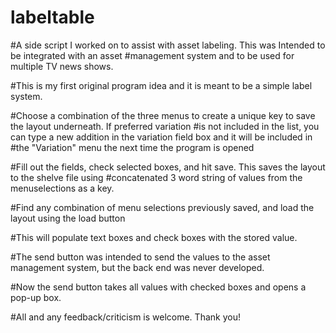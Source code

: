 # labeltable
#A side script I worked on to assist with asset labeling. This was Intended to be integrated with an asset 
#management system and to be used for multiple TV news shows.



#This is my first original program idea and it is meant to be a simple label system.

#Choose a combination of the three menus to create a unique key to save the layout underneath.  If preferred variation
#is not included in the list, you can type a new addition in the variation field box and it will be included in 
#the "Variation" menu the next time the program is opened

#Fill out the fields, check selected boxes, and hit save.  This saves the layout to the shelve file using 
#concatenated 3 word string of values from the menuselections as a key.

#Find any combination of menu selections previously saved, and load the layout using the load button

#This will populate text boxes and check boxes with the stored value.

#The send button was intended to send the values to the asset management system, but the back end was never developed.

#Now the send button takes all values with checked boxes and opens a pop-up box.

#All and any feedback/criticism is welcome.  Thank you!
